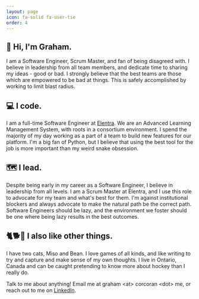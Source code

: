 ```yaml
---
layout: page
icon: fa-solid fa-user-tie
order: 4
---
```


## 👋 Hi, I'm Graham.

I am a Software Engineer, Scrum Master, and fan of being disagreed with. I believe in leadership from all team members, and dedicate time to sharing my ideas - good or bad. I strongly believe that the best teams are those which are empowered to be bad at things. This is safely accomplished by working to limit blast radius.

## 💻 I code.

I am a full-time Software Engineer at [Elentra](https://elentra.com/). We are an Advanced Learning Management System, with roots in a consortium environment. I spend the majority of my day working as a part of a team to build new features for our platform. I'm a big fan of Python, but I believe that using the best tool for the job is more important than my weird snake obsession.

## 🗺️ I lead.

Despite being early in my career as a Software Engineer, I believe in leadership from all levels. I am a Scrum Master at Elentra, and I use this role to advocate for my team and what's best for them. I'm against institutional blockers and always advocate to make the natural path be the correct path. Software Engineers should be lazy, and the environment we foster should be one where being lazy results in the best outcomes.

## 🐈🐕🎲 I also like other things.

I have two cats, Miso and Bean. I love games of all kinds, and like writing to try and capture and make sense of my own thoughts. I live in Ontario, Canada and can be caught pretending to know more about hockey than I really do.

Talk to me about anything! Email me at graham \<at\> corcoran \<dot\> me, or reach out to me on [LinkedIn](https://www.linkedin.com/in/graham-corcoran/).